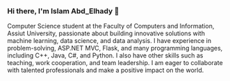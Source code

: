 ### Hi there, I'm Islam Abd_Elhady 👋

<!--
**Islam-hady9/Islam-hady9** is a ✨ _special_ ✨ repository because its `README.md` (this file) appears on your GitHub profile.

Here are some ideas to get you started:

- 🔭 I’m currently working on ...
- 🌱 I’m currently learning ...
- 👯 I’m looking to collaborate on ...
- 🤔 I’m looking for help with ...
- 💬 Ask me about ...
- 📫 How to reach me: ...
- 😄 Pronouns: ...
- ⚡ Fun fact: ...
-->
Computer Science student at the Faculty of Computers and Information, Assiut University, passionate about building innovative solutions with machine learning, data science, and data analysis. I have experience in problem-solving, ASP.NET MVC, Flask, and many programming languages, including C++, Java, C#, and Python. I also have other skills such as teaching, work cooperation, and team leadership. I am eager to collaborate with talented professionals and make a positive impact on the world.
